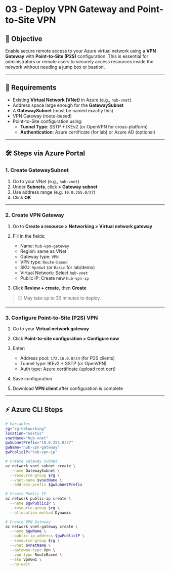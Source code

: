 # 03 - Deploy VPN Gateway and Point-to-Site VPN

## 🎯 Objective

Enable secure remote access to your Azure virtual network using a **VPN Gateway** with **Point-to-Site (P2S)** configuration. This is essential for administrators or remote users to securely access resources inside the network without needing a jump box or bastion.

---

## 🧭 Requirements

- Existing **Virtual Network (VNet)** in Azure (e.g., `hub-vnet`)
- Address space large enough for the **GatewaySubnet**
- A **GatewaySubnet** (must be named exactly this)
- VPN Gateway (route-based)
- Point-to-Site configuration using:
  - **Tunnel Type**: SSTP + IKEv2 (or OpenVPN for cross-platform)
  - **Authentication**: Azure certificate (for lab) or Azure AD (optional)

---

## 🛠️ Steps via Azure Portal

### 1. Create GatewaySubnet

1. Go to your VNet (e.g., `hub-vnet`)
2. Under **Subnets**, click **+ Gateway subnet**
3. Use address range (e.g. `10.0.255.0/27`)  
4. Click **OK**

---

### 2. Create VPN Gateway

1. Go to **Create a resource > Networking > Virtual network gateway**
2. Fill in the fields:
   - Name: `hub-vpn-gateway`
   - Region: same as VNet
   - Gateway type: `VPN`
   - VPN type: `Route-based`
   - SKU: `VpnGw1` (or `Basic` for lab/demo)
   - Virtual Network: Select `hub-vnet`
   - Public IP: Create new `hub-vpn-ip`

3. Click **Review + create**, then **Create**

> 🕒 May take up to 30 minutes to deploy.

---

### 3. Configure Point-to-Site (P2S) VPN

1. Go to your **Virtual network gateway**
2. Click **Point-to-site configuration > Configure now**
3. Enter:
   - Address pool: `172.16.0.0/24` (for P2S clients)
   - Tunnel type: IKEv2 + SSTP (or OpenVPN)
   - Auth type: Azure certificate (upload root cert)

4. Save configuration  
5. Download **VPN client** after configuration is complete

---

## ⚡ Azure CLI Steps

```bash
# Variables
rg="rg-networking"
location="eastus"
vnetName="hub-vnet"
gwSubnetPrefix="10.0.255.0/27"
gwName="hub-vpn-gateway"
gwPublicIP="hub-vpn-ip"

# Create Gateway Subnet
az network vnet subnet create \
  --name GatewaySubnet \
  --resource-group $rg \
  --vnet-name $vnetName \
  --address-prefix $gwSubnetPrefix

# Create Public IP
az network public-ip create \
  --name $gwPublicIP \
  --resource-group $rg \
  --allocation-method Dynamic

# Create VPN Gateway
az network vnet-gateway create \
  --name $gwName \
  --public-ip-address $gwPublicIP \
  --resource-group $rg \
  --vnet $vnetName \
  --gateway-type Vpn \
  --vpn-type RouteBased \
  --sku VpnGw1 \
  --no-wait


